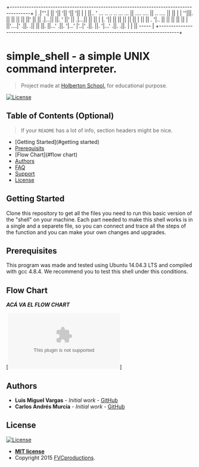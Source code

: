+--------------------------------------------------------------------------------------+
| .|'''.|   ||                      '||                     '||              '||  '||  |
| ||..  '  ...  .. .. ..   ... ...   ||    ....       ....   || ..     ....   ||   ||  |
|  ''|||.   ||   || || ||   ||'  ||  ||  .|...||     ||. '   ||' ||  .|...||  ||   ||  |
|.     '||  ||   || || ||   ||    |  ||  ||          . '|..  ||  ||  ||       ||   ||  |
||'....|'  .||. .|| || ||.  ||...'  .||.  '|...'     |'..|' .||. ||.  '|...' .||. .||. |
|                           ||                  -----                                  |
+--------------------------------------------------------------------------------------+

# simple_shell - a simple UNIX command interpreter.

> Project made at [Holberton School.](https://www.holbertonschool.com "Holberton School.") for educational purpose.

[![License](http://img.shields.io/:license-mit-blue.svg?style=flat-square)](http://badges.mit-license.org)

## Table of Contents (Optional)

> If your `README` has a lot of info, section headers might be nice.

- [Getting Started](#getting started)
- [Prerequisits](#prerequisits)
- [Flow Chart](#flow chart)
- [Authors](#authors)
- [FAQ](#faq)
- [Support](#support)
- [License](#license)


## Getting Started

Clone this repository to get all the files you need to run this basic version of the "shell" on your machine. Each part needed to make this shell works is in a single and a separete file, so you can connect and trace all the steps of the function and you can make your own changes and upgrades.

## Prerequisites

This program was made and tested using Ubuntu 14.04.3 LTS and compiled with gcc 4.8.4. We recommend you to test this shell under this conditions.

## Flow Chart

***ACÁ VA EL FLOW CHART***

[![Flow Chart](http.com)]

## Authors

* **Luis Miguel Vargas** - *Initial work* - [GitHub](https://github.com/luismvargasg)
* **Carlos Andrés Murcia** - *Initial work* - [GitHub](https://github.com/Charliemur2)

## License

[![License](http://img.shields.io/:license-mit-blue.svg?style=flat-square)](http://badges.mit-license.org)

- **[MIT license](http://opensource.org/licenses/mit-license.php)**
- Copyright 2015  <a href="http://fvcproductions.com" target="_blank">FVCproductions</a>.